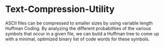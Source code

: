 # Text-Compression-Utility
ASCII files can be compressed to smaller sizes by using variable length Huffman Coding. By analyzing the different probabilities of the various symbols that occur in a given file, we can build a Huffman tree to come up with a minimal, optimized binary list of code words for these symbols.
